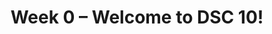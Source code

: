 ---
title: Week 0 – Welcome to DSC 10!
weekNumber: 0
days:
    - date: 2024-9-27
      events: 
        - name: LEC 1
          type: lecture
          title: Introduction
          url:
          html:
          podcast:
          readings:
            - name: CIT 1.0-1.3
              url: https://inferentialthinking.com/chapters/01/what-is-data-science.html
          keywords: data science, course structure, policies, syllabus, Little Women demo 
    - date: 2024-9-27
      events: 
        - name: SUR
          type: survey
          title: Welcome Survey
          url: https://forms.gle/Q71C5HGCYxYVsMyy6
    	- name: SYL
          type: survey
          title: Syllabus Check
          url: https://forms.gle/bKFYExLq6dR4usm68
    	- name: PRE
          type: survey
          title: Pretest
          url: https://practice.dsc10.com/pretest/index.html
---